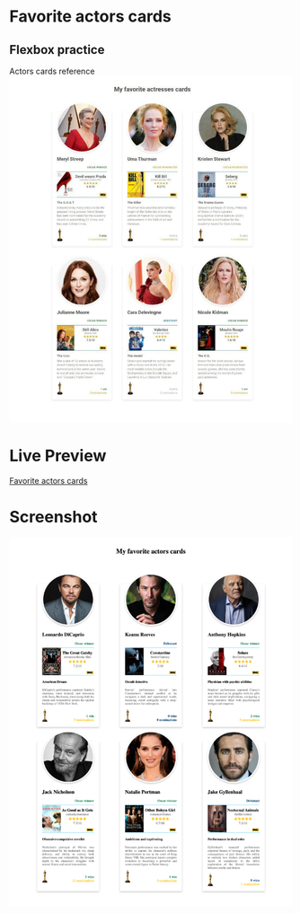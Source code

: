# Favorite actors cards

## Flexbox practice

Actors cards reference
![Actors cards reference](./actors-cards-reference.jpg)

# Live Preview

<a href="https://html-preview.github.io/?url=https://github.com/vladapilipenco/odc-homeworks/blob/main/10-actors-cards/index.html" target="_blank">Favorite actors cards</a>

# Screenshot

![Favorite actors cards screenshot](./favorite-actors-cards.png)
